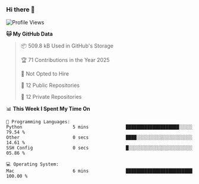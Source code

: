 ### Hi there 👋

<!--
**huayuan4396/huayuan4396** is a ✨ _special_ ✨ repository because its `README.md` (this file) appears on your GitHub profile.

Here are some ideas to get you started:

- 🔭 I’m currently working on ...
- 🌱 I’m currently learning ...
- 👯 I’m looking to collaborate on ...
- 🤔 I’m looking for help with ...
- 💬 Ask me about ...
- 📫 How to reach me: ...
- 😄 Pronouns: ...
- ⚡ Fun fact: ...
-->

<!--START_SECTION:waka-->
![Profile Views](http://img.shields.io/badge/Profile%20Views-1-blue)

**🐱 My GitHub Data** 

> 📦 509.8 kB Used in GitHub's Storage 
 > 
> 🏆 71 Contributions in the Year 2025
 > 
> 🚫 Not Opted to Hire
 > 
> 📜 12 Public Repositories 
 > 
> 🔑 12 Private Repositories 
 > 
📊 **This Week I Spent My Time On** 

```text
💬 Programming Languages: 
Python                   5 mins              ████████████████████░░░░░   79.54 % 
Other                    0 secs              ████░░░░░░░░░░░░░░░░░░░░░   14.61 % 
SSH Config               0 secs              █░░░░░░░░░░░░░░░░░░░░░░░░   05.86 % 

💻 Operating System: 
Mac                      6 mins              █████████████████████████   100.00 % 
```


<!--END_SECTION:waka-->
